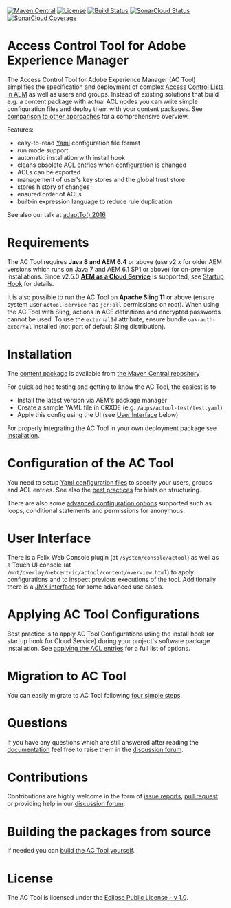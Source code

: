 [![Maven Central](https://maven-badges.herokuapp.com/maven-central/biz.netcentric.cq.tools.accesscontroltool/accesscontroltool/badge.svg)](https://maven-badges.herokuapp.com/maven-central/biz.netcentric.cq.tools.accesscontroltool/accesscontroltool)
[![License](https://img.shields.io/badge/License-EPL%201.0-red.svg)](https://opensource.org/licenses/EPL-1.0)
[![Build Status](https://github.com/netcentric/accesscontroltool/actions/workflows/maven.yml/badge.svg?branch=develop)](https://github.com/Netcentric/accesscontroltool/actions/workflows/maven.yml)
[![SonarCloud Status](https://sonarcloud.io/api/project_badges/measure?project=Netcentric_accesscontroltool&metric=alert_status)](https://sonarcloud.io/dashboard?id=Netcentric_accesscontroltool)
[![SonarCloud Coverage](https://sonarcloud.io/api/project_badges/measure?project=Netcentric_accesscontroltool&metric=coverage)](https://sonarcloud.io/project/activity?id=Netcentric_accesscontroltool&graph=coverage)

Access Control Tool for Adobe Experience Manager
================================================

The Access Control Tool for Adobe Experience Manager (AC Tool) simplifies the specification and deployment of complex [Access Control Lists in AEM](https://experienceleague.adobe.com/docs/experience-manager-65/administering/security/security.html?lang=en#permissions-in-aem) as well as users and groups.
Instead of existing solutions that build e.g. a content package with actual ACL nodes you can write simple configuration files and deploy them with your content packages. See [comparison to other approaches](docs/Comparison.md) for a comprehensive overview.

Features:

* easy-to-read [Yaml](https://yaml.org/) configuration file format
* run mode support
* automatic installation with install hook
* cleans obsolete ACL entries when configuration is changed
* ACLs can be exported
* management of user's key stores and the global trust store
* stores history of changes
* ensured order of ACLs
* built-in expression language to reduce rule duplication

See also our talk at [adaptTo() 2016](https://adapt.to/2016/en/schedule/ac-tool.html)

# Requirements

The AC Tool requires **Java 8 and AEM 6.4** or above (use v2.x for older AEM versions which runs on Java 7 and AEM 6.1 SP1 or above) for on-premise installations. Since v2.5.0 **[AEM as a Cloud Service](https://www.adobe.com/marketing/experience-manager/cloud-service.html)** is supported, see [Startup Hook](https://github.com/Netcentric/accesscontroltool/blob/develop/docs/ApplyConfig.md#startup-hook) for details.

It is also possible to run the AC Tool on **Apache Sling 11** or above (ensure system user `actool-service` has `jcr:all` permissions on root). When using the AC Tool with Sling, actions in ACE definitions and encrypted passwords cannot be used. To use the `externalId` attribute, ensure bundle `oak-auth-external` installed (not part of default Sling distribution).

# Installation

The [content package](https://jackrabbit.apache.org/filevault) is available from [the Maven Central repository](https://repo1.maven.org/maven2/biz/netcentric/cq/tools/accesscontroltool/accesscontroltool-package/) 

For quick ad hoc testing and getting to know the AC Tool, the easiest is to

* Install the latest version via AEM's package manager
* Create a sample YAML file in CRXDE (e.g. `/apps/actool-test/test.yaml`)
* Apply this config using the UI (see [User Interface](#user-interface) below)

For properly integrating the AC Tool in your own deployment package see [Installation](docs/Installation.md).

# Configuration of the AC Tool

You need to setup [Yaml configuration files](docs/Configuration.md) to specify your users, groups and ACL entries. See also the [best practices](docs/BestPractices.md) for hints on structuring.

There are also some [advanced configuration options](docs/AdvancedFeatures.md) supported such as loops, conditional statements and permissions for anonymous.

# User Interface

There is a Felix Web Console plugin (at `/system/console/actool`) as well as a Touch UI console (at `/mnt/overlay/netcentric/actool/content/overview.html`) to apply configurations and to inspect previous executions of the tool. Additionally there is a [JMX interface](docs/Jmx.md) for some advanced use cases.

# Applying AC Tool Configurations

Best practice is to apply AC Tool Configurations using the install hook (or startup hook for Cloud Service) during your project's software package installation. See [applying the ACL entries](docs/ApplyConfig.md) for a full list of options.

# Migration to AC Tool

You can easily migrate to AC Tool following [four simple steps](docs/Migration.md).

# Questions

If you have any questions which are still answered after reading the [documentation](docs/) feel free to raise them in the [discussion forum](https://github.com/Netcentric/accesscontroltool/discussions).

# Contributions

Contributions are highly welcome in the form of [issue reports](https://github.com/Netcentric/accesscontroltool/issues), [pull request](https://docs.github.com/en/free-pro-team@latest/github/collaborating-with-issues-and-pull-requests/creating-a-pull-request-from-a-fork) or providing help in our [discussion forum](https://github.com/Netcentric/accesscontroltool/discussions).

# Building the packages from source

If needed you can [build the AC Tool yourself](docs/BuildPackage.md).

# License

The AC Tool is licensed under the [Eclipse Public License - v 1.0](LICENSE.txt).
